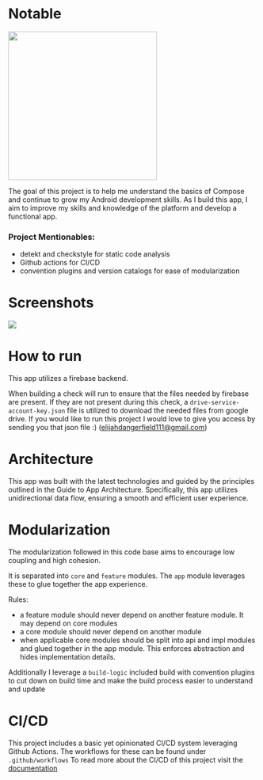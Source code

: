# Notable

<img src="https://user-images.githubusercontent.com/45648517/218002812-154a6b51-c36d-4eba-8779-ab3129ca6b72.png"  width="300" height="300">

The goal of this project is to help me understand the basics of Compose and continue to grow my Android development skills. As I build this app, I aim to improve my skills and knowledge of the platform and develop a functional app.

### Project Mentionables: 
- detekt and checkstyle for static code analysis
- Github actions for CI/CD
- convention plugins and version catalogs for ease of modularization

# Screenshots
![](https://user-images.githubusercontent.com/45648517/218001548-270e9fff-c00a-44b7-a15d-80f2683e7ab2.png)

# How to run

This app utilizes a firebase backend. 

When building a check will run to ensure that the files needed by firebase are present. If they are not present during this check, a `drive-service-account-key.json` file is utilized to download the needed files from google drive. 
If you would like to run this project I would love to give you access by sending you that json file :) (elijahdangerfield111@gmail.com)

# Architecture

This app was built with the latest technologies and guided by the principles outlined in the Guide to App Architecture. Specifically, this app utilizes unidirectional data flow, ensuring a smooth and efficient user experience.

# Modularization

The modularization followed in this code base aims to encourage low coupling and high cohesion. 

It is separated into `core` and `feature` modules. The `app` module leverages these to glue together the app experience. 

Rules:
- a feature module should never depend on another feature module. It may depend on core modules
- a core module should never depend on another module
- when applicable core modules should be split into api and impl modules and glued together in the app module. This enforces abstraction and hides implementation details. 

Additionally I leverage a `build-logic` included build with convention plugins to cut down on build time and make the build process easier to understand and update

# CI/CD

This project includes a basic yet opinionated CI/CD system leveraging Github Actions.
The workflows for these can be found under `.github/workflows`
To read more about the CI/CD of this project visit the [documentation](https://github.com/Elijah-Dangerfield/notable/blob/main/docs/ci.md)
